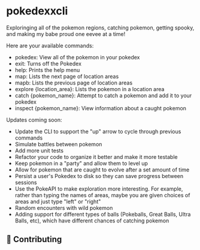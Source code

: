 # pokedexxcli

Exploringing all of the pokemon regions, catching pokemon, getting spooky, and making my babe proud one eevee at a time!

Here are your available commands:
 - pokedex: View all of the pokemon in your pokedex
 - exit: Turns off the Pokedex
 - help: Prints the help menu
 - map: Lists the next page of location areas
 - mapb: Lists the previous page of location areas
 - explore {location_area}: Lists the pokemon in a location area
 - catch {pokemon_name}: Attempt to catch a pokemon and add it to your pokedex
 - inspect {pokemon_name}: View information about a caught pokemon

Updates coming soon:
- Update the CLI to support the "up" arrow to cycle through previous commands
- Simulate battles between pokemon
- Add more unit tests
- Refactor your code to organize it better and make it more testable
- Keep pokemon in a "party" and allow them to level up
- Allow for pokemon that are caught to evolve after a set amount of time
- Persist a user's Pokedex to disk so they can save progress between sessions
- Use the PokeAPI to make exploration more interesting. For example, rather than typing the names of areas, maybe you are given choices of areas and just type "left" or "right"
- Random encounters with wild pokemon
- Adding support for different types of balls (Pokeballs, Great Balls, Ultra Balls, etc), which have different chances of catching pokemon


## 🤝 Contributing
